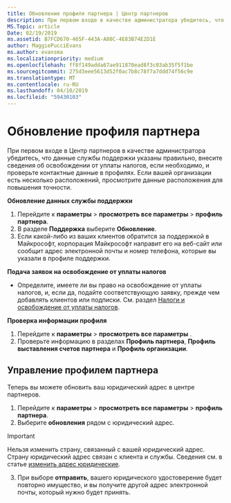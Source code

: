```yaml
---
title: Обновление профиля партнера | Центр партнеров
description: При первом входе в качестве администратора убедитесь, что данные службы поддержки указаны правильно, внесите сведения об освобождении от уплаты налогов, если необходимо, и проверьте контактные данные в профилях.
MS.Topic: article
Date: 02/19/2019
ms.assetid: B7FCD670-465F-443A-A80C-4E83B74E2D1E
author: MaggiePucciEvans
ms.author: evansma
ms.localizationpriority: medium
ms.openlocfilehash: ff8f149adda67ae911870ead8f3c03ab35f5f1be
ms.sourcegitcommit: 275d3eee5613d52f0ac7b8c78f7a7ddd74f56c9e
ms.translationtype: MT
ms.contentlocale: ru-RU
ms.lasthandoff: 04/10/2019
ms.locfileid: "59430103"
---
```

# <a name="update-your-partner-profile"></a>Обновление профиля партнера


При первом входе в Центр партнеров в качестве администратора убедитесь, что данные службы поддержки указаны правильно, внесите сведения об освобождении от уплаты налогов, если необходимо, и проверьте контактные данные в профилях. Если вашей организации есть несколько расположений, просмотрите данные расположения для повышения точности.

**Обновление данных службы поддержки**

1.  Перейдите к **параметры** &gt; **просмотреть все параметры** &gt; **профиль партнера**.
2.  В разделе **Поддержка** выберите **Обновление**.
3.  Если какой-либо из ваших клиентов обратится за поддержкой в Майкрософт, корпорация Майкрософт направит его на веб-сайт или сообщит адрес электронной почты и номер телефона, которые вы указали в профиле поддержки.

**Подача заявок на освобождение от уплаты налогов**

-   Определите, имеете ли вы право на освобождение от уплаты налогов, и, если да, подайте соответствующую заявку, прежде чем добавлять клиентов или подписки. См. раздел [Налоги и освобождение от уплаты налогов](tax-and-tax-exemptions.md).

**Проверка информации профиля**

1.  Перейдите к **параметры** &gt; **просмотреть все параметры** . 
2.  Проверьте информацию в разделах **Профиль партнера**, **Профиль выставления счетов партнера** и **Профиль организации**.

## <a name="manage-your-partner-profile"></a>Управление профилем партнера 

Теперь вы можете обновить ваш юридический адрес в центре партнеров.

1. Перейдите к **параметры** &gt; **просмотреть все параметры** &gt; **профиль партнера**.
2. Выберите **обновления** рядом с юридический адрес. 

>[!Important]
>Нельзя изменить страну, связанный с вашей юридический адрес. Страну юридический адрес связан с клиента и службы. Сведения см. в статье [изменить адрес юридические](https://docs.microsoft.com/office365/admin/manage/change-address-contact-and-more?view=o365-worldwide).

3. При выборе **отправить**, вашего юридического удостоверение будет повторно имущество, и вы получите другой адрес электронной почты, который нужно будет принять.



 



